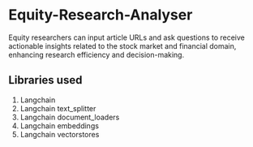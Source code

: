 # Equity-Research-Analyser

Equity researchers can input article URLs and ask questions to receive actionable insights related to the stock market and financial domain, enhancing research efficiency and decision-making.

## Libraries used

1. Langchain
2. Langchain text_splitter
3. Langchain document_loaders
4. Langchain embeddings
5. Langchain vectorstores
